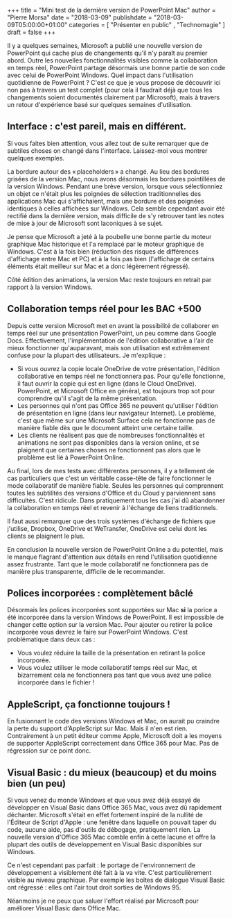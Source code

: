 +++
title       = "Mini test de la dernière version de PowerPoint Mac"
author      = "Pierre Morsa"
date        = "2018-03-09"
publishdate = "2018-03-09T05:00:00+01:00" 
categories  = [ "Présenter en public" , "Technomagie" ]
draft       = false
+++

Il y a quelques semaines, Microsoft a publié une nouvelle version de PowerPoint qui cache plus de changements qu'il n'y paraît au premier abord. Outre les nouvelles fonctionnalités visibles comme la collaboration en temps réel, PowerPoint partage désormais une bonne partie de son code avec celui de PowerPoint Windows. Quel impact dans l'utilisation quotidienne de PowerPoint ? C'est ce que je vous propose de découvrir ici non pas à travers un test complet (pour cela il faudrait déjà que tous les changements soient documentés clairement par Microsoft), mais à travers un retour d'expérience basé sur quelques semaines d'utilisation.

## Interface : c'est pareil, mais en différent.
Si vous faites bien attention, vous allez tout de suite remarquer que de subtiles choses on changé dans l'interface. Laissez-moi vous montrer quelques exemples.

La bordure autour des « placeholders » a changé. Au lieu des bordures grisées de la version Mac, nous avons désormais les bordures pointillées de la version Windows. Pendant une brève version, lorsque vous sélectionniez un objet ce n'était plus les poignées de sélection traditionnelles des applications Mac qui s'affichaient, mais une bordure et des poignées identiques à celles affichées sur Windows. Cela semble cependant avoir été rectifié dans la dernière version, mais difficile de s'y retrouver tant les notes de mise à jour de Microsoft sont laconiques à se sujet.

Je pense que Microsoft a jeté à la poubelle une bonne partie du moteur graphique Mac historique et l'a remplacé par le moteur graphique de Windows. C'est à la fois bien (réduction des risques de différences d'affichage entre Mac et PC) et à la fois pas bien (l'affichage de certains éléments était meilleur sur Mac et a donc légèrement régressé).

Côté édition des animations, la version Mac reste toujours en retrait par rapport à la version Windows.

## Collaboration temps réel pour les BAC +500
Depuis cette version Microsoft met en avant la possibilité de collaborer en temps réel sur une présentation PowerPoint, un peu comme dans Google Docs. Effectivement, l'implémentation de l'édition collaborative a l'air de mieux fonctionner qu'auparavant, mais son utilisation est extrêmement confuse pour la plupart des utilisateurs. Je m'explique :

* Si vous ouvrez la copie locale OneDrive de votre présentation, l'édition collaborative en temps réel ne fonctionnera pas. Pour qu'elle fonctionne, il faut ouvrir la copie qui est en ligne (dans le Cloud OneDrive). PowerPoint, et Microsoft Office en général, est toujours trop sot pour comprendre qu'il s'agit de la même présentation.
* Les personnes qui n'ont pas Office 365 ne peuvent qu'utiliser l'édition de présentation en ligne (dans leur navigateur Internet). Le problème, c'est que même sur une Microsoft Surface cela ne fonctionne pas de manière fiable dès que le document atteint une certaine taille.
* Les clients ne réalisent pas que de nombreuses fonctionnalités et animations ne sont pas disponibles dans la version online, et se plaignent que certaines choses ne fonctionnent pas alors que le problème est lié à PowerPoint Online.

Au final, lors de mes tests avec différentes personnes, il y a tellement de cas particuliers que c'est un véritable casse-tête de faire fonctionner le mode collaboratif de manière fiable. Seules les personnes qui comprennent toutes les subtilités des versions d'Office et du Cloud y parviennent sans difficultés. C'est ridicule. Dans pratiquement tous les cas j'ai dû abandonner la collaboration en temps réel et revenir à l'échange de liens traditionnels.

Il faut aussi remarquer que des trois systèmes d'échange de fichiers que j'utilise, Dropbox, OneDrive et WeTransfer, OneDrive est celui dont les clients se plaignent le plus.

En conclusion la nouvelle version de PowerPoint Online a du potentiel, mais le manque flagrant d'attention aux détails en rend l'utilisation quotidienne assez frustrante. Tant que le mode collaboratif ne fonctionnera pas de manière plus transparente, difficile de le recommander. 

## Polices incorporées : complètement bâclé
Désormais les polices incorporées sont supportées sur Mac **si** la porice a été incorporée dans la version Windows de PowerPoint. Il est impossible de changer cette option sur la version Mac. Pour ajouter ou retirer la police incorporée vous devrez le faire sur PowerPoint Windows. C'est problématique dans deux cas :

* Vous voulez réduire la taille de la présentation en retirant la police incorporée.
* Vous voulez utiliser le mode collaboratif temps réel sur Mac, et bizarrement cela ne fonctionnera pas tant que vous avez une police incorporée dans le fichier !

## AppleScript, ça fonctionne toujours !
En fusionnant le code des versions Windows et Mac, on aurait pu craindre la perte du support d'AppleScript sur Mac. Mais il n'en est rien. Contrairement à un petit éditeur comme Apple, Microsoft doit a les moyens de supporter AppleScript correctement dans Office 365 pour Mac. Pas de régression sur ce point donc.

## Visual Basic : du mieux (beaucoup) et du moins bien (un peu)
Si vous venez du monde Windows et que vous avez déjà essayé de développer en Visual Basic dans Office 365 Mac, vous avez dû rapidement déchanter. Microsoft s'était en effet fortement inspiré de la nullité de l'Éditeur de Script d'Apple : une fenêtre dans laquelle on pouvait taper du code, aucune aide, pas d'outils de débogage, pratiquement rien. La nouvelle version d'Office 365 Mac comble enfin à cette lacune et offre la plupart des outils de développement en Visual Basic disponibles sur Windows. 

Ce n'est cependant pas parfait : le portage de l'environnement de développement a visiblement été fait à la va vite. C'est particulièrement visible au niveau graphique. Par exemple les boîtes de dialogue Visual Basic ont régressé : elles ont l'air tout droit sorties de Windows 95.

Néanmoins je ne peux que saluer l'effort réalisé par Microsoft pour améliorer Visual Basic dans Office Mac.